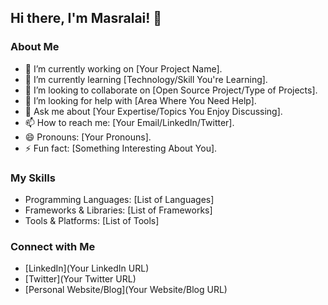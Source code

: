 <!-- Profile README for Masralai -->

## Hi there, I'm Masralai! 👋

### About Me

- 🔭 I’m currently working on [Your Project Name].
- 🌱 I’m currently learning [Technology/Skill You're Learning].
- 👯 I’m looking to collaborate on [Open Source Project/Type of Projects].
- 🤔 I’m looking for help with [Area Where You Need Help].
- 💬 Ask me about [Your Expertise/Topics You Enjoy Discussing].
- 📫 How to reach me: [Your Email/LinkedIn/Twitter].
- 😄 Pronouns: [Your Pronouns].
- ⚡ Fun fact: [Something Interesting About You].

### My Skills

- Programming Languages: [List of Languages]
- Frameworks & Libraries: [List of Frameworks]
- Tools & Platforms: [List of Tools]



### Connect with Me

- [LinkedIn](Your LinkedIn URL)
- [Twitter](Your Twitter URL)
- [Personal Website/Blog](Your Website/Blog URL)

<!-- Optional: Add more sections as needed -->

